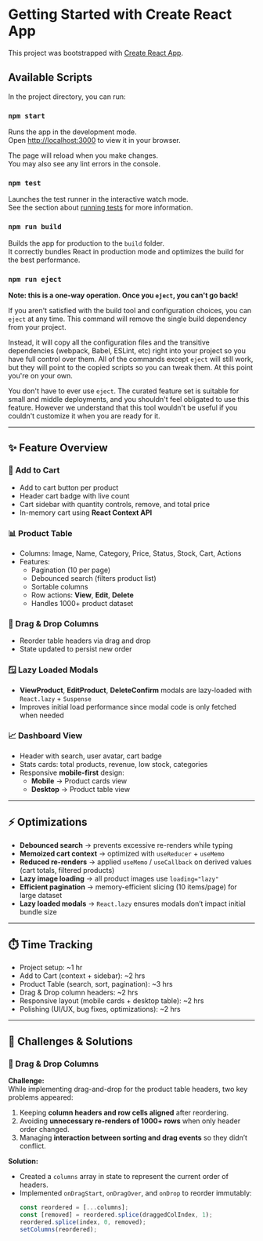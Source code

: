 # Getting Started with Create React App

This project was bootstrapped with [Create React App](https://github.com/facebook/create-react-app).

## Available Scripts

In the project directory, you can run:

### `npm start`

Runs the app in the development mode.\
Open [http://localhost:3000](http://localhost:3000) to view it in your browser.

The page will reload when you make changes.\
You may also see any lint errors in the console.

### `npm test`

Launches the test runner in the interactive watch mode.\
See the section about [running tests](https://facebook.github.io/create-react-app/docs/running-tests) for more information.

### `npm run build`

Builds the app for production to the `build` folder.\
It correctly bundles React in production mode and optimizes the build for the best performance.

### `npm run eject`

**Note: this is a one-way operation. Once you `eject`, you can't go back!**

If you aren't satisfied with the build tool and configuration choices, you can `eject` at any time. This command will remove the single build dependency from your project.

Instead, it will copy all the configuration files and the transitive dependencies (webpack, Babel, ESLint, etc) right into your project so you have full control over them. All of the commands except `eject` will still work, but they will point to the copied scripts so you can tweak them. At this point you're on your own.

You don't have to ever use `eject`. The curated feature set is suitable for small and middle deployments, and you shouldn't feel obligated to use this feature. However we understand that this tool wouldn't be useful if you couldn't customize it when you are ready for it.

---

## ✨ Feature Overview

### 🛒 Add to Cart
- Add to cart button per product  
- Header cart badge with live count  
- Cart sidebar with quantity controls, remove, and total price  
- In-memory cart using **React Context API**

### 📊 Product Table
- Columns: Image, Name, Category, Price, Status, Stock, Cart, Actions  
- Features:  
  - Pagination (10 per page)  
  - Debounced search (filters product list)  
  - Sortable columns  
  - Row actions: **View**, **Edit**, **Delete**  
  - Handles 1000+ product dataset  

### 📑 Drag & Drop Columns
- Reorder table headers via drag and drop  
- State updated to persist new order  

### 🪟 Lazy Loaded Modals
- **ViewProduct**, **EditProduct**, **DeleteConfirm** modals are lazy-loaded with `React.lazy` + `Suspense`  
- Improves initial load performance since modal code is only fetched when needed  

### 📈 Dashboard View
- Header with search, user avatar, cart badge  
- Stats cards: total products, revenue, low stock, categories  
- Responsive **mobile-first** design:  
  - **Mobile** → Product cards view  
  - **Desktop** → Product table view  

---

## ⚡ Optimizations
- **Debounced search** → prevents excessive re-renders while typing  
- **Memoized cart context** → optimized with `useReducer` + `useMemo`  
- **Reduced re-renders** → applied `useMemo` / `useCallback` on derived values (cart totals, filtered products)  
- **Lazy image loading** → all product images use `loading="lazy"`  
- **Efficient pagination** → memory-efficient slicing (10 items/page) for large dataset  
- **Lazy loaded modals** → `React.lazy` ensures modals don’t impact initial bundle size  

---

## ⏱️ Time Tracking
- Project setup: ~1 hr  
- Add to Cart (context + sidebar): ~2 hrs  
- Product Table (search, sort, pagination): ~3 hrs  
- Drag & Drop column headers: ~2 hrs  
- Responsive layout (mobile cards + desktop table): ~2 hrs  
- Polishing (UI/UX, bug fixes, optimizations): ~2 hrs  

---

## 🧩 Challenges & Solutions

### 🔹 Drag & Drop Columns
**Challenge:**  
While implementing drag-and-drop for the product table headers, two key problems appeared:
1. Keeping **column headers and row cells aligned** after reordering.  
2. Avoiding **unnecessary re-renders of 1000+ rows** when only header order changed.  
3. Managing **interaction between sorting and drag events** so they didn’t conflict.  

**Solution:**  
- Created a `columns` array in state to represent the current order of headers.  
- Implemented `onDragStart`, `onDragOver`, and `onDrop` to reorder immutably:
  ```js
  const reordered = [...columns];
  const [removed] = reordered.splice(draggedColIndex, 1);
  reordered.splice(index, 0, removed);
  setColumns(reordered);